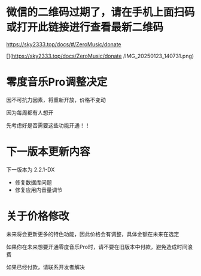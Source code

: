 # 微信的二维码过期了，请在手机上面扫码或打开此链接进行查看最新二维码

https://sky2333.top/docs/#/ZeroMusic/donate

[](‎https://sky2333.top/docs/ZeroMusic/donate
/IMG_20250123_140731.png)

# 零度音乐Pro调整决定

因不可抗力因素，将重新开放，价格不变动

因为每周都有人想开

先考虑好是否需要这些功能开通！！

# 下一版本更新内容

下一版本为 2.2.1-DX

- 修复数据库问题
- 修复应用内音量调节

# 关于价格修改

未来将会更新更多的特色功能，因此价格会有调整，具体金额在未来在选定

如果你在未来想要开通零度音乐Pro时，请不要在旧版本中付款，避免造成时间浪费

如果已经付款，请联系开发者解决
